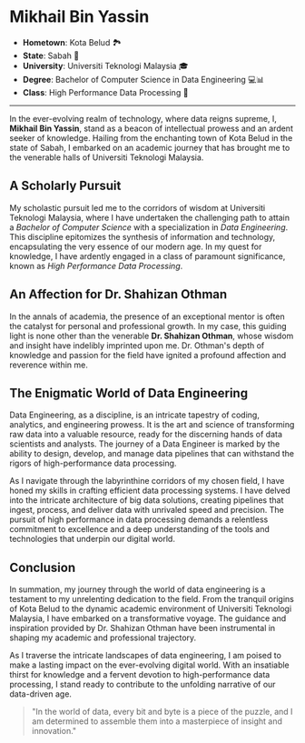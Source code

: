 # **Mikhail Bin Yassin**


- **Hometown**: Kota Belud 🏞️
- **State**: Sabah 🌅
- **University**: Universiti Teknologi Malaysia 🎓
- **Degree**: Bachelor of Computer Science in Data Engineering 💻📊
- **Class**: High Performance Data Processing 🚀

---

In the ever-evolving realm of technology, where data reigns supreme, I, **Mikhail Bin Yassin**, stand as a beacon of intellectual prowess and an ardent seeker of knowledge. Hailing from the enchanting town of Kota Belud in the state of Sabah, I embarked on an academic journey that has brought me to the venerable halls of Universiti Teknologi Malaysia.

## **A Scholarly Pursuit**

My scholastic pursuit led me to the corridors of wisdom at Universiti Teknologi Malaysia, where I have undertaken the challenging path to attain a *Bachelor of Computer Science* with a specialization in *Data Engineering*. This discipline epitomizes the synthesis of information and technology, encapsulating the very essence of our modern age. In my quest for knowledge, I have ardently engaged in a class of paramount significance, known as *High Performance Data Processing*.

## **An Affection for Dr. Shahizan Othman**

In the annals of academia, the presence of an exceptional mentor is often the catalyst for personal and professional growth. In my case, this guiding light is none other than the venerable **Dr. Shahizan Othman**, whose wisdom and insight have indelibly imprinted upon me. Dr. Othman's depth of knowledge and passion for the field have ignited a profound affection and reverence within me.

## **The Enigmatic World of Data Engineering**

Data Engineering, as a discipline, is an intricate tapestry of coding, analytics, and engineering prowess. It is the art and science of transforming raw data into a valuable resource, ready for the discerning hands of data scientists and analysts. The journey of a Data Engineer is marked by the ability to design, develop, and manage data pipelines that can withstand the rigors of high-performance data processing.

As I navigate through the labyrinthine corridors of my chosen field, I have honed my skills in crafting efficient data processing systems. I have delved into the intricate architecture of big data solutions, creating pipelines that ingest, process, and deliver data with unrivaled speed and precision. The pursuit of high performance in data processing demands a relentless commitment to excellence and a deep understanding of the tools and technologies that underpin our digital world.

## **Conclusion**

In summation, my journey through the world of data engineering is a testament to my unrelenting dedication to the field. From the tranquil origins of Kota Belud to the dynamic academic environment of Universiti Teknologi Malaysia, I have embarked on a transformative voyage. The guidance and inspiration provided by Dr. Shahizan Othman have been instrumental in shaping my academic and professional trajectory.

As I traverse the intricate landscapes of data engineering, I am poised to make a lasting impact on the ever-evolving digital world. With an insatiable thirst for knowledge and a fervent devotion to high-performance data processing, I stand ready to contribute to the unfolding narrative of our data-driven age.

> "In the world of data, every bit and byte is a piece of the puzzle, and I am determined to assemble them into a masterpiece of insight and innovation."
